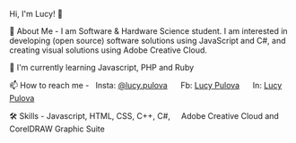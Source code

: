 Hi, I'm Lucy! 👋

🚀 About Me - I am Software & Hardware Science student. I am interested in developing (open source) software solutions using JavaScript and C#, and creating visual solutions using Adobe Creative Cloud.

🧠 I'm currently learning Javascript, PHP and Ruby

📫 How to reach me - &nbsp; Insta: [@lucy.pulova](https://www.instagram.com/lucy.pulova/)     &nbsp;&nbsp;&nbsp;&nbsp;      Fb: [Lucy Pulova](https://www.facebook.com/lpulova/)     &nbsp;&nbsp;&nbsp;&nbsp;     In: [Lucy Pulova](https://www.linkedin.com/in/lucy-pulova-346292228/) 

🛠 Skills - Javascript, HTML, CSS, C++, C#, &nbsp;&nbsp;&nbsp;  Adobe Creative Cloud and CorelDRAW Graphic Suite
